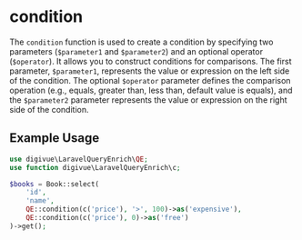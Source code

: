 # condition

The `condition` function is used to create a condition by specifying two parameters (`$parameter1` and `$parameter2`)
and an optional operator (`$operator`). It allows you to construct conditions for comparisons. The first parameter,
`$parameter1`, represents the value or expression on the left side of the condition. The optional `$operator` parameter
defines the comparison operation (e.g., equals, greater than, less than, default value is equals), and the `$parameter2`
parameter represents the value or expression on the right side of the condition.

## Example Usage

```php
use digivue\LaravelQueryEnrich\QE;
use function digivue\LaravelQueryEnrich\c;

$books = Book::select(
    'id',
    'name',
    QE::condition(c('price'), '>', 100)->as('expensive'),
    QE::condition(c('price'), 0)->as('free')
)->get();
```